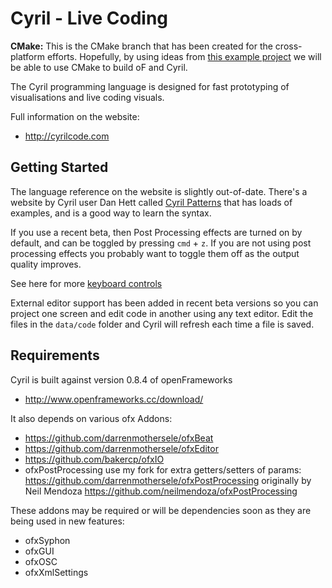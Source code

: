 # Cyril - Live Coding

**CMake:** This is the CMake branch that has been created for the cross-platform efforts.
Hopefully, by using ideas from [this example project](https://github.com/judepereira/44a) we
will be able to use CMake to build oF and Cyril.

The Cyril programming language is designed for fast prototyping of visualisations and live coding visuals.

Full information on the website:

 * http://cyrilcode.com

## Getting Started

The language reference on the website is slightly out-of-date. There's a website by Cyril user Dan Hett called [Cyril Patterns](http://cyrilpatterns.tumblr.com/) that has loads of examples, and is a good way to learn the syntax.

If you use a recent beta, then Post Processing effects are turned on by default, and can be toggled by pressing `cmd` + `z`. If you are not using post processing effects you probably want to toggle them off as the output quality improves.

See here for more [keyboard controls](http://cyrilcode.com/controls.html)

External editor support has been added in recent beta versions so you can project one screen and edit code in another using any text editor. Edit the files in the `data/code` folder and Cyril will refresh each time a file is saved.

## Requirements

Cyril is built against version 0.8.4 of openFrameworks

 * http://www.openframeworks.cc/download/

It also depends on various ofx Addons:

 * https://github.com/darrenmothersele/ofxBeat
 * https://github.com/darrenmothersele/ofxEditor
 * https://github.com/bakercp/ofxIO
 * ofxPostProcessing use my fork for extra getters/setters of params: https://github.com/darrenmothersele/ofxPostProcessing originally by Neil Mendoza https://github.com/neilmendoza/ofxPostProcessing

These addons may be required or will be dependencies soon as they are being used in new features:

 * ofxSyphon
 * ofxGUI
 * ofxOSC
 * ofxXmlSettings

